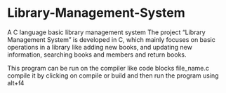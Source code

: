 # Library-Management-System
A C language basic library management system
The project “Library Management System” is developed in C, which mainly focuses on basic operations in a library like adding new books, and updating new information, searching books and members and return books.

This program can be run on the compiler like code blocks
file_name.c compile it by clicking on compile or build and then run the program using alt+f4

